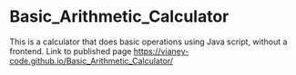 # Basic_Arithmetic_Calculator
This is a calculator that does basic operations using Java script, without a frontend.
Link to published page https://vianey-code.github.io/Basic_Arithmetic_Calculator/
